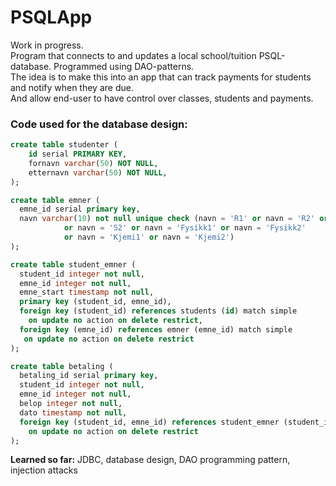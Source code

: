 # PSQLApp
Work in progress.  
Program that connects to and updates a local school/tuition PSQL-database. Programmed using DAO-patterns.  
The idea is to make this into an app that can track payments for students and notify when they are due.  
And allow end-user to have control over classes, students and payments.

### Code used for the database design:
```sql
create table studenter (
    id serial PRIMARY KEY,
    fornavn varchar(50) NOT NULL,
    etternavn varchar(50) NOT NULL,
);

create table emner (
  emne_id serial primary key,
  navn varchar(10) not null unique check (navn = 'R1' or navn = 'R2' or navn = 'S1'
            or navn = 'S2' or navn = 'Fysikk1' or navn = 'Fysikk2'
            or navn = 'Kjemi1' or navn = 'Kjemi2')
);

create table student_emner (
  student_id integer not null,
  emne_id integer not null,
  emne_start timestamp not null,
  primary key (student_id, emne_id),
  foreign key (student_id) references students (id) match simple
    on update no action on delete restrict,
  foreign key (emne_id) references emner (emne_id) match simple
   on update no action on delete restrict
);

create table betaling (
  betaling_id serial primary key,
  student_id integer not null,
  emne_id integer not null,
  belop integer not null,
  dato timestamp not null,
  foreign key (student_id, emne_id) references student_emner (student_id, emne_id) match simple
    on update no action on delete restrict
);

```

**Learned so far:** JDBC, database design, DAO programming pattern, injection attacks
